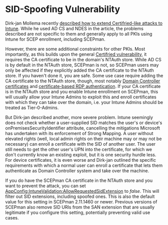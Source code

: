 # SID-Spoofing Vulnerability

Dirk-jan Mollema recently [described how to extend Certifried-like attacks to Intune](https://dirkjanm.io/extending-ad-cs-attack-surface-intune-certs/). While he used AD CS and NDES in the article, the problems described are not specific to them and generally apply to all PKIs using Intune for SCEP enrollment, including SCEPman.

However, there are some additional constraints for other PKIs. Most importantly, as this builds upon the general [Certifried vulnerability](certifried.md), it requires the CA certificate to be in the domain's NTAuth store. While AD CS is by default in the NTAuth store, SCEPman is not, so SCEPman users may only be affected if they explicitly added the CA certificate to the NTAuth store. If you haven't done it, you are safe. Some use case require adding the CA certificate to the NTAuth store, though, most notably [Domain Controller certificates](../../certificate-management/domain-controller-certificates.md) and [certificate-based RDP authentication](../../scepman-deployment/deployment-guides/scenarios/certificate-based-authentication-for-rdp.md). If your CA certificate is in the NTAuth store and you enable Intune enrollment on SCEPman, this will usually allow your Intune Admins to exploit this and enroll certificates with which they can take over the domain, i.e. your Intune Admins should be treated as Tier-0-Admins.

But Dirk-jan described another, more severe problem. Intune seemingly does not check whether a user-supplied SID matches the user's or device's onPremisesSecurityIdentifier attribute, cancelling the mitigations Microsoft has undertaken with its enforcement of Strong Mapping. A user without elevated rights (well, local admin rights on their machine may or may not be necessary) can enroll a certificate with the SID of another user. The user still needs to get the other user's UPN into the certificate, for which we don't currently know an existing exploit, but it is one security hurdle less. For device certificates, it is even worse and Dirk-jan outlined the specific requirements with which a normal user can enroll a certificate that lets them authenticate as Domain Controller system and take over the machine.

If you do have the SCEPman CA certificate in the NTAuth store and you want to prevent the attack, you can set [AppConfig:IntuneValidation:AllowRequestedSidExtension](../../scepman-configuration/application-settings/scep-endpoints/intune-validation.md#appconfig-intunevalidation-allowrequestedsidextension) to _false_. This will filter out SID extensions, including spoofed ones. This is also the default value for this setting in SCEPman 2.11.1460 or newer. Previous versions of SCEPman also remove SID URIs from the SAN extension that are usually legitimate if you configure this setting, potentially preventing valid use cases.

